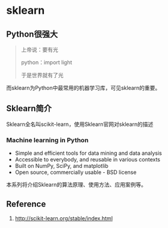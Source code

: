 # sklearn

## Python很强大

> 上帝说：要有光
>
> python：import light
>
> 于是世界就有了光

而sklearn为Python中最常用的机器学习库，可见sklearn的重要。

## Sklearn简介

Sklearn全名叫scikit-learn，使用Sklearn官网对sklearn的描述


### Machine learning in Python

* Simple and efficient tools for data mining and data analysis
* Accessible to everybody, and reusable in various contexts
* Built on NumPy, SciPy, and matplotlib
* Open source, commercially usable - BSD license

本系列将介绍Sklearn的算法原理、使用方法、应用案例等。

## Reference

1. http://scikit-learn.org/stable/index.html
